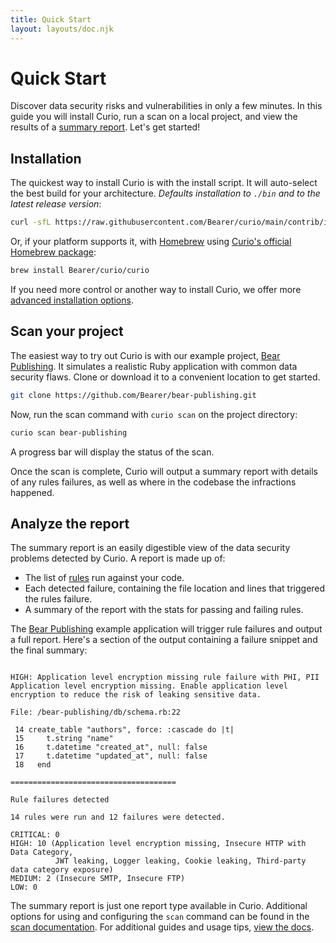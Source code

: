 ```yaml
---
title: Quick Start
layout: layouts/doc.njk
---
```


# Quick Start

Discover data security risks and vulnerabilities in only a few minutes. In this guide you will install Curio, run a scan on a local project, and view the results of a [summary report](/explanations/reports/#summary-report). Let's get started!

## Installation

The quickest way to install Curio is with the install script. It will auto-select the best build for your architecture. _Defaults installation to `./bin` and to the latest release version_:

```bash
curl -sfL https://raw.githubusercontent.com/Bearer/curio/main/contrib/install.sh | sh
```

Or, if your platform supports it, with [Homebrew](https://brew.sh/) using [Curio's official Homebrew package](https://github.com/Bearer/homebrew-curio):

```bash
brew install Bearer/curio/curio
```

If you need more control or another way to install Curio, we offer more [advanced installation options](https://github.com/Bearer/curio#gear-additional-installation-options).

## Scan your project

The easiest way to try out Curio is with our example project, [Bear Publishing](https://github.com/Bearer/bear-publishing). It simulates a realistic Ruby application with common data security flaws. Clone or download it to a convenient location to get started.  

```bash
git clone https://github.com/Bearer/bear-publishing.git
```

Now, run the scan command with `curio scan` on the project directory:

```bash
curio scan bear-publishing
```

A progress bar will display the status of the scan.

Once the scan is complete, Curio will output a summary report with details of any rules failures, as well as where in the codebase the infractions happened.

## Analyze the report

The summary report is an easily digestible view of the data security problems detected by Curio. A report is made up of:

- The list of [rules](/reference/rules/) run against your code.
- Each detected failure, containing the file location and lines that triggered the rules failure.
- A summary of the report with the stats for passing and failing rules.

The [Bear Publishing](https://github.com/Bearer/bear-publishing) example application will trigger rule failures and output a full report. Here's a section of the output containing a failure snippet and the final summary:

```text

HIGH: Application level encryption missing rule failure with PHI, PII
Application level encryption missing. Enable application level encryption to reduce the risk of leaking sensitive data.

File: /bear-publishing/db/schema.rb:22

 14 create_table "authors", force: :cascade do |t|
 15     t.string "name"
 16     t.datetime "created_at", null: false
 17     t.datetime "updated_at", null: false
 18   end

=====================================

Rule failures detected

14 rules were run and 12 failures were detected.

CRITICAL: 0
HIGH: 10 (Application level encryption missing, Insecure HTTP with Data Category,
          JWT leaking, Logger leaking, Cookie leaking, Third-party data category exposure)
MEDIUM: 2 (Insecure SMTP, Insecure FTP)
LOW: 0
```

The summary report is just one report type available in Curio. Additional options for using and configuring the `scan` command can be found in the [scan documentation](/reference/commands/#scan). For additional guides and usage tips, [view the docs](https://curio.sh).
